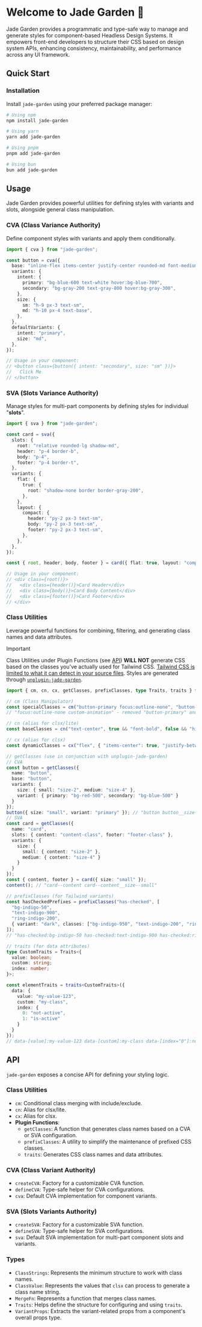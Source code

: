 # Welcome to Jade Garden 🌿

Jade Garden provides a programmatic and type-safe way to manage and generate styles for component-based Headless Design Systems.
It empowers front-end developers to structure their CSS based on design system APIs,
enhancing consistency, maintainability, and performance across any UI framework.

## Quick Start

### Installation

Install `jade-garden` using your preferred package manager:

```bash
# Using npm
npm install jade-garden

# Using yarn
yarn add jade-garden

# Using pnpm
pnpm add jade-garden

# Using bun
bun add jade-garden
```

## Usage

Jade Garden provides powerful utilities for defining styles with variants and slots, alongside general class manipulation.

### CVA (Class Variance Authority)

Define component styles with variants and apply them conditionally.

```ts
import { cva } from "jade-garden";

const button = cva({
  base: "inline-flex items-center justify-center rounded-md font-medium",
  variants: {
    intent: {
      primary: "bg-blue-600 text-white hover:bg-blue-700",
      secondary: "bg-gray-200 text-gray-800 hover:bg-gray-300",
    },
    size: {
      sm: "h-9 px-3 text-sm",
      md: "h-10 px-4 text-base",
    },
  },
  defaultVariants: {
    intent: "primary",
    size: "md",
  },
});

// Usage in your component:
// <button class={button({ intent: "secondary", size: "sm" })}>
//   Click Me
// </button>
```

### SVA (Slots Variance Authority)

Manage styles for multi-part components by defining styles for individual "**slots**".

```ts
import { sva } from "jade-garden";

const card = sva({
  slots: {
    root: "relative rounded-lg shadow-md",
    header: "p-4 border-b",
    body: "p-4",
    footer: "p-4 border-t",
  },
  variants: {
    flat: {
      true: {
        root: "shadow-none border border-gray-200",
      },
    },
    layout: {
      compact: {
        header: "py-2 px-3 text-sm",
        body: "py-2 px-3 text-sm",
        footer: "py-2 px-3 text-sm",
      },
    },
  },
});

const { root, header, body, footer } = card({ flat: true, layout: "compact" });

// Usage in your component:
// <div class={root()}>
//   <div class={header()}>Card Header</div>
//   <div class={body()}>Card Body Content</div>
//   <div class={footer()}>Card Footer</div>
// </div>
```

### Class Utilities

Leverage powerful functions for combining, filtering, and generating class names and data attributes.

> [!IMPORTANT]
> Class Utilities under Plugin Functions (see [API](#API)) **WILL NOT** generate CSS based on the classes you've actually used for Tailwind CSS.
> [Tailwind CSS is limited to what it can detect in your source files](https://tailwindcss.com/docs/detecting-classes-in-source-files).
> Styles are generated through [`unplugin-jade-garden`](https://www.npmjs.com/package/unplugin-jade-garden).

```ts
import { cm, cn, cx, getClasses, prefixClasses, type Traits, traits } from "jade-garden";

// cm (Class Manipulator)
const specialClasses = cm("button-primary focus:outline-none", "button-primary", "custom-animation");
// "focus:outline-none custom-animation" - removed "button-primary" and added "custom-animation"

// cn (alias for clsx/lite)
const baseClasses = cn("text-center", true && "font-bold", false && "hidden"); // "text-center font-bold"

// cx (alias for clsx)
const dynamicClasses = cx("flex", { "items-center": true, "justify-between": false }); // "flex items-center"

// getClasses (use in conjunction with unplugin-jade-garden)
// CVA
const button = getClasses({
  name: "button",
  base: "button",
  variants: {
    size: { small: "size-2", medium: "size-4" },
    variant: { primary: "bg-red-500", secondary: "bg-blue-500" }
  }
});
button({ size: "small", variant: "primary" }); // "button button__size--small button__variant--primary"
// SVA
const card = getClasses({
  name: "card",
  slots: { content: "content-class", footer: "footer-class" },
  variants: {
    size: {
      small: { content: "size-2" },
      medium: { content: "size-4" }
    }
  }
});
const { content, footer } = card({ size: "small" });
content(); // "card--content card--content__size--small"

// prefixClasses (for Tailwind variants)
const hasCheckedPrefixes = prefixClasses("has-checked", [
  "bg-indigo-50",
  "text-indigo-900",
  "ring-indigo-200",
  { variant: "dark", classes: ["bg-indigo-950", "text-indigo-200", "ring-indigo-900"] }
]);
// "has-checked:bg-indigo-50 has-checked:text-indigo-900 has-checked:ring-indigo-200 dark:has-checked:bg-indigo-950 dark:has-checked:text-indigo-200 dark:has-checked:ring-indigo-900"

// traits (for data attributes)
type CustomTraits = Traits<{
  value: boolean;
  custom: string;
  index: number;
}>;

const elementTraits = traits<CustomTraits>({
  data: {
    value: "my-value-123",
    custom: "my-class",
    index: {
      0: "not-active",
      1: "is-active"
    }
  }
});
// data-[value]:my-value-123 data-[custom]:my-class data-[index="0"]:not-active data-[index="1"]:active
```

## API

`jade-garden` exposes a concise API for defining your styling logic.

### Class Utilities
  - `cm`: Conditional class merging with include/exclude.
  - `cn`: Alias for clsx/lite.
  - `cx`: Alias for clsx.
  - **Plugin Functions**:
    - `getClasses`: A function that generates class names based on a CVA or SVA configuration.
    - `prefixClasses`: A utility to simplify the maintenance of prefixed CSS classes.
    - `traits`: Generates CSS class names and data attributes.

### CVA (Class Variant Authority)
  - `createCVA`: Factory for a customizable CVA function.
  - `defineCVA`: Type-safe helper for CVA configurations.
  - `cva`: Default CVA implementation for component variants.

### SVA (Slots Variants Authority)
  - `createSVA`: Factory for a customizable SVA function.
  - `defineSVA`: Type-safe helper for SVA configurations.
  - `sva`: Default SVA implementation for multi-part component slots and variants.

### Types
  - `ClassStrings`: Represents the minimum structure to work with class names.
  - `ClassValue`: Represents the values that `clsx` can process to generate a class name string.
  - `MergeFn`: Represents a function that merges class names.
  - `Traits`: Helps define the structure for configuring and using `traits`.
  - `VariantProps`: Extracts the variant-related props from a component's overall props type.
